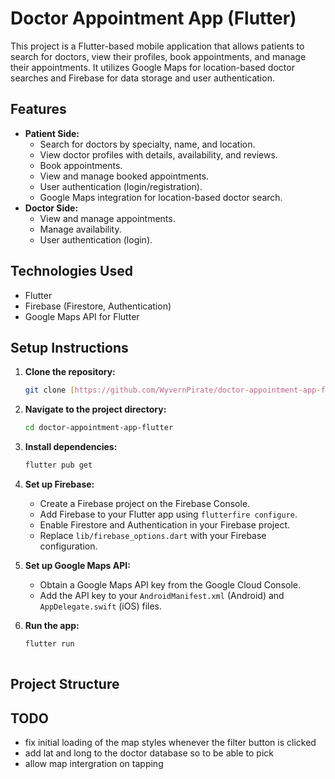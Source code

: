 # Doctor Appointment App (Flutter)

This project is a Flutter-based mobile application that allows patients to search for doctors, view their profiles, book appointments, and manage their appointments. It utilizes Google Maps for location-based doctor searches and Firebase for data storage and user authentication.

## Features

-   **Patient Side:**
    -   Search for doctors by specialty, name, and location.
    -   View doctor profiles with details, availability, and reviews.
    -   Book appointments.
    -   View and manage booked appointments.
    -   User authentication (login/registration).
    -   Google Maps integration for location-based doctor search.
-   **Doctor Side:**
    -   View and manage appointments.
    -   Manage availability.
    -   User authentication (login).

## Technologies Used

-   Flutter
-   Firebase (Firestore, Authentication)
-   Google Maps API for Flutter

## Setup Instructions

1.  **Clone the repository:**

    ```bash
    git clone [https://github.com/WyvernPirate/doctor-appointment-app-flutter.git](https://www.google.com/search?q=https://github.com/WyvernPirate/doctor-appointment-app-flutter.git)
    ```

2.  **Navigate to the project directory:**

    ```bash
    cd doctor-appointment-app-flutter
    ```

3.  **Install dependencies:**

    ```bash
    flutter pub get
    ```

4.  **Set up Firebase:**
    -   Create a Firebase project on the Firebase Console.
    -   Add Firebase to your Flutter app using `flutterfire configure`.
    -   Enable Firestore and Authentication in your Firebase project.
    -   Replace `lib/firebase_options.dart` with your Firebase configuration.

5.  **Set up Google Maps API:**
    -   Obtain a Google Maps API key from the Google Cloud Console.
    -   Add the API key to your `AndroidManifest.xml` (Android) and `AppDelegate.swift` (iOS) files.

6.  **Run the app:**

    ```bash
    flutter run
 

## Project Structure

## TODO
- fix initial loading of the map styles whenever the filter button is clicked
- add lat and long to the doctor database so to be able to pick
- allow map intergration on tapping
